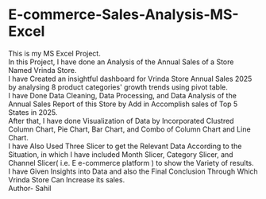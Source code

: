 # E-commerce-Sales-Analysis-MS-Excel
This is my MS Excel Project.
<br>
In this Project, I have done an Analysis of the Annual Sales of a Store Named Vrinda Store.
<br>
I have Created an insightful dashboard for Vrinda Store Annual Sales 2025 by analysing 8 product categories' growth trends using pivot table.
<br>
I have Done Data Cleaning, Data Processing, and Data Analysis of the Annual Sales Report of this Store by Add in Accomplish sales of Top 5 States in 2025.
<br>
After that, I have done Visualization of Data by Incorporated Clustred Column Chart, Pie Chart, Bar Chart, and Combo of Column Chart and Line Chart.
<br>
I have Also Used Three Slicer to get the Relevant Data According to the Situation, in which I have included Month Slicer, Category Slicer, and Channel Slicer( i.e. E e-commerce platform ) to show the Variety of results.
<br>
I have Given Insights into Data and also the Final Conclusion Through Which Vrinda Store Can Increase its sales.
<br>
Author- Sahil
